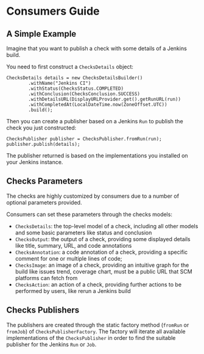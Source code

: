 
# Consumers Guide

## A Simple Example

Imagine that you want to publish a check with some details of a Jenkins build. 

You need to first construct a `ChecksDetails` object:

```
ChecksDetails details = new ChecksDetailsBuilder()
        .withName("Jenkins CI")
        .withStatus(ChecksStatus.COMPLETED)
        .withConclusion(ChecksConclusion.SUCCESS)
        .withDetailsURL(DisplayURLProvider.get().getRunURL(run))
        .withCompletedAt(LocalDateTime.now(ZoneOffset.UTC))
        .build();
```

Then you can create a publisher based on a Jenkins `Run` to publish the check you just constructed:

```
ChecksPublisher publisher = ChecksPublisher.fromRun(run);
publisher.publish(details);
```

The publisher returned is based on the implementations you installed on your Jenkins instance.

## Checks Parameters

The checks are highly customized by consumers due to a number of optional parameters provided.

Consumers can set these parameters through the checks models:

- `ChecksDetails`: the top-level model of a check, including all other models and some basic parameters like status and conclusion
- `ChecksOutput`: the output of a check, providing some displayed details like title, summary, URL, and code annotations
- `ChecksAnnotation`: a code annotation of a check, providing a specific comment for one or multiple lines of code;
- `ChecksImage`: an image of a check, providing an intuitive graph for the build like issues trend, coverage chart, must be a public URL that SCM platforms can fetch from
- `ChecksAction`: an action of a check, providing further actions to be performed by users, like rerun a Jenkins build

## Checks Publishers

The publishers are created through the static factory method (`fromRun` or `fromJob`) of `ChecksPublisherFactory`.
The factory will iterate all available implementations of the `ChecksPublisher` in order to find the suitable publisher for the Jenkins `Run` or `Job`.
